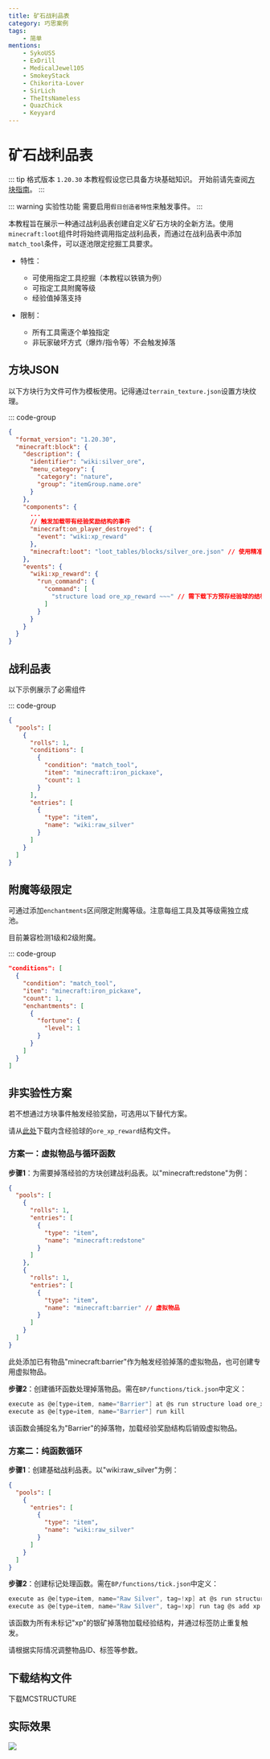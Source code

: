 ```yaml
---
title: 矿石战利品表
category: 巧思案例
tags:
    - 简单
mentions:
    - SykoUSS
    - ExDrill
    - MedicalJewel105
    - SmokeyStack
    - Chikorita-Lover
    - SirLich
    - TheItsNameless
    - QuazChick
    - Keyyard
---
```


# 矿石战利品表

<!--@include: @/wiki/bedrock-wiki-mirror.md-->

::: tip 格式版本 `1.20.30`
本教程假设您已具备方块基础知识。
开始前请先查阅[方块指南](/wiki/blocks/blocks-intro)。
:::

::: warning 实验性功能
需要启用`假日创造者特性`来触发事件。
:::

本教程旨在展示一种通过战利品表创建自定义矿石方块的全新方法。使用`minecraft:loot`组件时将始终调用指定战利品表，而通过在战利品表中添加`match_tool`条件，可以逐池限定挖掘工具要求。

- 特性：

  -   可使用指定工具挖掘（本教程以铁镐为例）
  -   可指定工具附魔等级
  -   经验值掉落支持

- 限制：

  -   所有工具需逐个单独指定
  -   非玩家破坏方式（爆炸/指令等）不会触发掉落

## 方块JSON

以下方块行为文件可作为模板使用。记得通过`terrain_texture.json`设置方块纹理。

::: code-group
```json [BP/blocks/silver_ore.json]
{
  "format_version": "1.20.30",
  "minecraft:block": {
    "description": {
      "identifier": "wiki:silver_ore",
      "menu_category": {
        "category": "nature",
        "group": "itemGroup.name.ore"
      }
    },
    "components": {
      ...
      // 触发加载带有经验奖励结构的事件
      "minecraft:on_player_destroyed": {
        "event": "wiki:xp_reward"
      },
      "minecraft:loot": "loot_tables/blocks/silver_ore.json" // 使用精准采集时不会掉落
    },
    "events": {
      "wiki:xp_reward": {
        "run_command": {
          "command": [
            "structure load ore_xp_reward ~~~" // 需下载下方预存经验球的结构文件
          ]
        }
      }
    }
  }
}
```

## 战利品表

以下示例展示了必需组件

::: code-group
```json [BP/loot_tables/blocks/silver_ore.json]
{
  "pools": [
    {
      "rolls": 1,
      "conditions": [
        {
          "condition": "match_tool",
          "item": "minecraft:iron_pickaxe",
          "count": 1
        }
      ],
      "entries": [
        {
          "type": "item",
          "name": "wiki:raw_silver"
        }
      ]
    }
  ]
}
```

## 附魔等级限定

可通过添加`enchantments`区间限定附魔等级。注意每组工具及其等级需独立成池。

目前兼容检测1级和2级附魔。

::: code-group
```json [BP/loot_tables/blocks/silver_ore.json#pools]
"conditions": [
  {
    "condition": "match_tool",
    "item": "minecraft:iron_pickaxe",
    "count": 1,
    "enchantments": [
      {
        "fortune": {
          "level": 1
        }
      }
    ]
  }
]
```

## 非实验性方案

若不想通过方块事件触发经验奖励，可选用以下替代方案。

请从[此处](#下载结构文件)下载内含经验球的`ore_xp_reward`结构文件。

### 方案一：虚拟物品与循环函数

**步骤1**：为需要掉落经验的方块创建战利品表。以"minecraft:redstone"为例：

```json
{
  "pools": [
    {
      "rolls": 1,
      "entries": [
        {
          "type": "item",
          "name": "minecraft:redstone"
        }
      ]
    },
    {
      "rolls": 1,
      "entries": [
        {
          "type": "item",
          "name": "minecraft:barrier" // 虚拟物品
        }
      ]
    }
  ]
}
```

此处添加已有物品"minecraft:barrier"作为触发经验掉落的虚拟物品，也可创建专用虚拟物品。

**步骤2**：创建循环函数处理掉落物品。需在`BP/functions/tick.json`中定义：

```c
execute as @e[type=item, name="Barrier"] at @s run structure load ore_xp_reward ~~~
execute as @e[type=item, name="Barrier"] run kill
```

该函数会捕捉名为"Barrier"的掉落物，加载经验奖励结构后销毁虚拟物品。

### 方案二：纯函数循环

**步骤1**：创建基础战利品表。以"wiki:raw_silver"为例：

```json
{
  "pools": [
    {
      "entries": [
        {
          "type": "item",
          "name": "wiki:raw_silver"
        }
      ]
    }
  ]
}
```

**步骤2**：创建标记处理函数。需在`BP/functions/tick.json`中定义：

```c
execute as @e[type=item, name="Raw Silver", tag=!xp] at @s run structure load ore_xp_reward ~~~
execute as @e[type=item, name="Raw Silver", tag=!xp] run tag @s add xp
```

该函数为所有未标记"xp"的银矿掉落物加载经验结构，并通过标签防止重复触发。

请根据实际情况调整物品ID、标签等参数。

## 下载结构文件

<BButton link="/assets/packs/tutorials/blocks/ore-loot-tables/ore_xp_reward.mcstructure" download color=blue> 下载MCSTRUCTURE</BButton>

## 实际效果

![](/assets/images/blocks/ore-loot/result.gif)